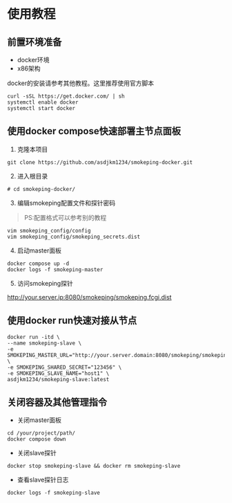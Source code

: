 # 使用教程

## 前置环境准备
- docker环境
- x86架构

docker的安装请参考其他教程。这里推荐使用官方脚本
```
curl -sSL https://get.docker.com/ | sh
systemctl enable docker
systemctl start docker
```

## 使用docker compose快速部署主节点面板

1. 克隆本项目
```
git clone https://github.com/asdjkm1234/smokeping-docker.git
```

2. 进入根目录
```
# cd smokeping-docker/
```

3. 编辑smokeping配置文件和探针密码

> PS:配置格式可以参考别的教程
```
vim smokeping_config/config  
vim smokeping_config/smokeping_secrets.dist
```

4. 启动master面板
```
docker compose up -d
docker logs -f smokeping-master
```
5. 访问smokeping探针
   
http://your.server.ip:8080/smokeping/smokeping.fcgi.dist


## 使用docker run快速对接从节点
```
docker run -itd \
--name smokeping-slave \
-e SMOKEPING_MASTER_URL="http://your.server.domain:8080/smokeping/smokeping.fcgi.dist" \
-e SMOKEPING_SHARED_SECRET="123456" \
-e SMOKEPING_SLAVE_NAME="host1" \
asdjkm1234/smokeping-slave:latest
```

## 关闭容器及其他管理指令

- 关闭master面板
```
cd /your/project/path/
docker compose down
```

- 关闭slave探针
```
docker stop smokeping-slave && docker rm smokeping-slave
```

- 查看slave探针日志
```
docker logs -f smokeping-slave
```
